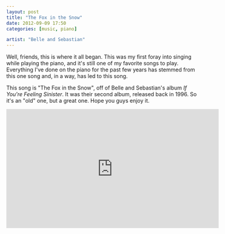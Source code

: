 ```yaml
---
layout: post
title: "The Fox in the Snow"
date: 2012-09-09 17:50
categories: [music, piano]

artist: "Belle and Sebastian"
---
```


Well, friends, this is where it all began. This was my first foray into singing while playing the piano, and it's still one of my favorite songs to play. Everything I've done on the piano for the past few years has stemmed from this one song and, in a way, has led to this song.

This song is "The Fox in the Snow", off of Belle and Sebastian's album _If You're Feeling Sinister_. It was their second album, released back in 1996. So it's an "old" one, but a great one. Hope you guys enjoy it.

<div class="video-container">
  <iframe width="560" height="315" src="http://www.youtube.com/embed/nmuP188wpgk?rel=0" frameborder="0" allowfullscreen="true"></iframe>
</div>
